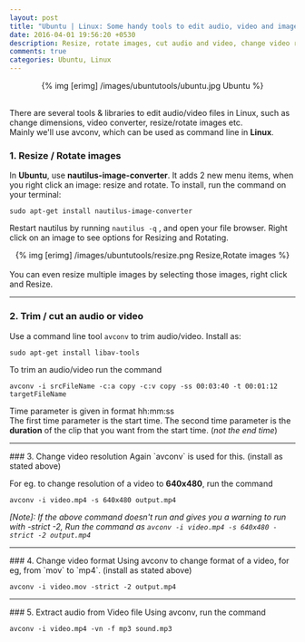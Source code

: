 ```yaml
---
layout: post
title: "Ubuntu | Linux: Some handy tools to edit audio, video and images"
date: 2016-04-01 19:56:20 +0530
description: Resize, rotate images, cut audio and video, change video resolution and format, extract audio
comments: true
categories: Ubuntu, Linux
---
```


<center>
	{% img [erimg] /images/ubuntutools/ubuntu.jpg Ubuntu %}
</center><br>

There are several tools & libraries to edit audio/video files in Linux, such as change dimensions, video converter, resize/rotate images etc.<br>
Mainly we'll use avconv, which can be used as command line in __Linux__.
<!-- more -->

### 1. Resize / Rotate images
In __Ubuntu__, use **nautilus-image-converter**. It adds 2 new menu items, when you right click an image: resize and rotate. To install, run the command on your terminal:

`sudo apt-get install nautilus-image-converter`

Restart nautilus by running `nautilus -q` , and open your file browser. Right click on an image to see options for Resizing and Rotating.
<center>
	{% img [erimg] /images/ubuntutools/resize.png Resize,Rotate images %}
</center><br>
You can even resize multiple images by selecting those images, right click and Resize.
<hr>

### 2. Trim / cut an audio or video
Use a command line tool `avconv` to trim audio/video. Install as:

`sudo apt-get install libav-tools`

To trim an audio/video run the command

`avconv -i srcFileName -c:a copy -c:v copy -ss 00:03:40 -t 00:01:12 targetFileName`

Time parameter is given in format hh:mm:ss <br>
The first time parameter is the start time. The second time parameter is the **duration** of the clip that you want from the start time. (*not the end time*)

<hr>
### 3. Change video resolution
Again `avconv` is used for this. (install as stated above)

For eg. to change resolution of a video to __640x480__, run the command

`avconv -i video.mp4 -s 640x480 output.mp4`



*[Note]: If the above command doesn't run and gives you a warning to run with -strict -2, Run the command as `avconv -i video.mp4 -s 640x480 -strict -2 output.mp4`*
 

<hr>
### 4. Change video format
Using avconv to change format of a video, for eg, from `mov` to `mp4`. (install as stated above)

`avconv -i video.mov -strict -2 output.mp4`

<hr>
### 5. Extract audio from Video file
Using avconv, run the command

`avconv -i video.mp4 -vn -f mp3 sound.mp3`